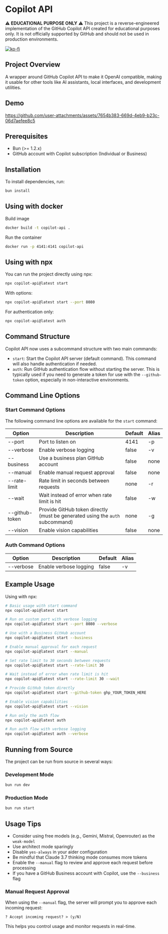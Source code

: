 # Copilot API

⚠️ **EDUCATIONAL PURPOSE ONLY** ⚠️
This project is a reverse-engineered implementation of the GitHub Copilot API created for educational purposes only. It is not officially supported by GitHub and should not be used in production environments.

[![ko-fi](https://ko-fi.com/img/githubbutton_sm.svg)](https://ko-fi.com/E1E519XS7W)

## Project Overview

A wrapper around GitHub Copilot API to make it OpenAI compatible, making it usable for other tools like AI assistants, local interfaces, and development utilities.

## Demo

https://github.com/user-attachments/assets/7654b383-669d-4eb9-b23c-06d7aefee8c5

## Prerequisites

- Bun (>= 1.2.x)
- GitHub account with Copilot subscription (Individual or Business)

## Installation

To install dependencies, run:

```sh
bun install
```

## Using with docker

Build image

```sh
docker build -t copilot-api .
```

Run the container

```sh
docker run -p 4141:4141 copilot-api
```

## Using with npx

You can run the project directly using npx:

```sh
npx copilot-api@latest start
```

With options:

```sh
npx copilot-api@latest start --port 8080
```

For authentication only:

```sh
npx copilot-api@latest auth
```

## Command Structure

Copilot API now uses a subcommand structure with two main commands:

- `start`: Start the Copilot API server (default command). This command will also handle authentication if needed.
- `auth`: Run GitHub authentication flow without starting the server. This is typically used if you need to generate a token for use with the `--github-token` option, especially in non-interactive environments.

## Command Line Options

### Start Command Options

The following command line options are available for the `start` command:

| Option         | Description                                                                   | Default | Alias |
| -------------- | ----------------------------------------------------------------------------- | ------- | ----- |
| --port         | Port to listen on                                                             | 4141    | -p    |
| --verbose      | Enable verbose logging                                                        | false   | -v    |
| --business     | Use a business plan GitHub account                                            | false   | none  |
| --manual       | Enable manual request approval                                                | false   | none  |
| --rate-limit   | Rate limit in seconds between requests                                        | none    | -r    |
| --wait         | Wait instead of error when rate limit is hit                                  | false   | -w    |
| --github-token | Provide GitHub token directly (must be generated using the `auth` subcommand) | none    | -g    |
| --vision       | Enable vision capabilities                                                    | false   | none  |

### Auth Command Options

| Option    | Description            | Default | Alias |
| --------- | ---------------------- | ------- | ----- |
| --verbose | Enable verbose logging | false   | -v    |

## Example Usage

Using with npx:

```sh
# Basic usage with start command
npx copilot-api@latest start

# Run on custom port with verbose logging
npx copilot-api@latest start --port 8080 --verbose

# Use with a Business GitHub account
npx copilot-api@latest start --business

# Enable manual approval for each request
npx copilot-api@latest start --manual

# Set rate limit to 30 seconds between requests
npx copilot-api@latest start --rate-limit 30

# Wait instead of error when rate limit is hit
npx copilot-api@latest start --rate-limit 30 --wait

# Provide GitHub token directly
npx copilot-api@latest start --github-token ghp_YOUR_TOKEN_HERE

# Enable vision capabilities
npx copilot-api@latest start --vision

# Run only the auth flow
npx copilot-api@latest auth

# Run auth flow with verbose logging
npx copilot-api@latest auth --verbose
```

## Running from Source

The project can be run from source in several ways:

### Development Mode

```sh
bun run dev
```

### Production Mode

```sh
bun run start
```

## Usage Tips

- Consider using free models (e.g., Gemini, Mistral, Openrouter) as the `weak-model`
- Use architect mode sparingly
- Disable `yes-always` in your aider configuration
- Be mindful that Claude 3.7 thinking mode consumes more tokens
- Enable the `--manual` flag to review and approve each request before processing
- If you have a GitHub Business account with Copilot, use the `--business` flag

### Manual Request Approval

When using the `--manual` flag, the server will prompt you to approve each incoming request:

```
? Accept incoming request? > (y/N)
```

This helps you control usage and monitor requests in real-time.
